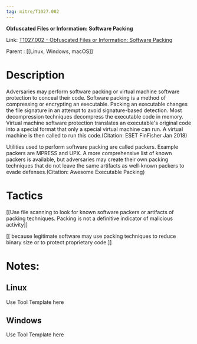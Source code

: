 ```yaml
---
tag: mitre/T1027.002
---
```


**Obfuscated Files or Information: Software Packing**

Link: [T1027.002 - Obfuscated Files or Information: Software Packing](https://attack.mitre.org/techniques/T1027/002)

Parent : [[Linux, Windows, macOS]]


# Description

Adversaries may perform software packing or virtual machine software protection to conceal their code. Software packing is a method of compressing or encrypting an executable. Packing an executable changes the file signature in an attempt to avoid signature-based detection. Most decompression techniques decompress the executable code in memory. Virtual machine software protection translates an executable's original code into a special format that only a special virtual machine can run. A virtual machine is then called to run this code.(Citation: ESET FinFisher Jan 2018) 

Utilities used to perform software packing are called packers. Example packers are MPRESS and UPX. A more comprehensive list of known packers is available, but adversaries may create their own packing techniques that do not leave the same artifacts as well-known packers to evade defenses.(Citation: Awesome Executable Packing)  

# Tactics


[[Use file scanning to look for known software packers or artifacts of packing techniques. Packing is not a definitive indicator of malicious activity]]

[[ because legitimate software may use packing techniques to reduce binary size or to protect proprietary code.]]


# Notes:

## Linux

Use Tool Template here

## Windows

Use Tool Template here